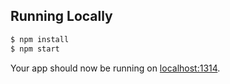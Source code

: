 ## Running Locally

```sh
$ npm install
$ npm start
```

Your app should now be running on [localhost:1314](http://localhost:1314/).
